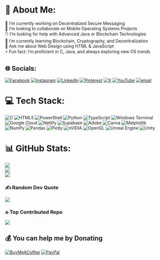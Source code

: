 # 💫 About Me:
📡 I’m currently working on Decentralized Secure Messaging<br>🤝 I’m looking to collaborate on Mobile Operating Systems Projects<br>✋ I’m looking for help with Advanced Java or Blockchain Technologies<br>🌱 I’m currently learning Blockchain, Cryptography, and Decentralization<br>💬 Ask me about Web Design using HTML & JavaScript<br>⚡ Fun fact: I’m proficient in C, Java, and always exploring new OS trends


## 🌐 Socials:
[![Facebook](https://img.shields.io/badge/Facebook-%231877F2.svg?logo=Facebook&logoColor=white)](https://facebook.com/Za.i.14) [![Instagram](https://img.shields.io/badge/Instagram-%23E4405F.svg?logo=Instagram&logoColor=white)](https://instagram.com/Za.i.14) [![LinkedIn](https://img.shields.io/badge/LinkedIn-%230077B5.svg?logo=linkedin&logoColor=white)](https://linkedin.com/in/zai14) [![Pinterest](https://img.shields.io/badge/Pinterest-%23E60023.svg?logo=Pinterest&logoColor=white)](https://pinterest.com/Za.i.14) [![X](https://img.shields.io/badge/X-black.svg?logo=X&logoColor=white)](https://x.com/Za_i14) [![YouTube](https://img.shields.io/badge/YouTube-%23FF0000.svg?logo=YouTube&logoColor=white)](https://youtube.com/@Za.i.14) [![email](https://img.shields.io/badge/Email-D14836?logo=gmail&logoColor=white)](mailto:ZaidShabir67@gmail.com) 

# 💻 Tech Stack:
![C](https://img.shields.io/badge/c-%2300599C.svg?style=for-the-badge&logo=c&logoColor=white) ![HTML5](https://img.shields.io/badge/html5-%23E34F26.svg?style=for-the-badge&logo=html5&logoColor=white) ![PowerShell](https://img.shields.io/badge/PowerShell-%235391FE.svg?style=for-the-badge&logo=powershell&logoColor=white) ![Python](https://img.shields.io/badge/python-3670A0?style=for-the-badge&logo=python&logoColor=ffdd54) ![TypeScript](https://img.shields.io/badge/typescript-%23007ACC.svg?style=for-the-badge&logo=typescript&logoColor=white) ![Windows Terminal](https://img.shields.io/badge/Windows%20Terminal-%234D4D4D.svg?style=for-the-badge&logo=windows-terminal&logoColor=white) ![Google Cloud](https://img.shields.io/badge/GoogleCloud-%234285F4.svg?style=for-the-badge&logo=google-cloud&logoColor=white) ![Netlify](https://img.shields.io/badge/netlify-%23000000.svg?style=for-the-badge&logo=netlify&logoColor=#00C7B7) ![Supabase](https://img.shields.io/badge/Supabase-3ECF8E?style=for-the-badge&logo=supabase&logoColor=white) ![Adobe](https://img.shields.io/badge/adobe-%23FF0000.svg?style=for-the-badge&logo=adobe&logoColor=white) ![Canva](https://img.shields.io/badge/Canva-%2300C4CC.svg?style=for-the-badge&logo=Canva&logoColor=white) ![Matplotlib](https://img.shields.io/badge/Matplotlib-%23ffffff.svg?style=for-the-badge&logo=Matplotlib&logoColor=black) ![NumPy](https://img.shields.io/badge/numpy-%23013243.svg?style=for-the-badge&logo=numpy&logoColor=white) ![Pandas](https://img.shields.io/badge/pandas-%23150458.svg?style=for-the-badge&logo=pandas&logoColor=white) ![Plotly](https://img.shields.io/badge/Plotly-%233F4F75.svg?style=for-the-badge&logo=plotly&logoColor=white) ![nVIDIA](https://img.shields.io/badge/nVIDIA-%2376B900.svg?style=for-the-badge&logo=nVIDIA&logoColor=white) ![OpenGL](https://img.shields.io/badge/OpenGL-white?logo=OpenGL&style=for-the-badge) ![Unreal Engine](https://img.shields.io/badge/unrealengine-%23313131.svg?style=for-the-badge&logo=unrealengine&logoColor=white) ![Unity](https://img.shields.io/badge/unity-%23000000.svg?style=for-the-badge&logo=unity&logoColor=white)
# 📊 GitHub Stats:
![](https://github-readme-stats.vercel.app/api?username=Zai14&theme=dark&hide_border=false&include_all_commits=false&count_private=false)<br/>
![](https://github-readme-streak-stats.herokuapp.com/?user=Zai14&theme=dark&hide_border=false)<br/>
![](https://github-readme-stats.vercel.app/api/top-langs/?username=Zai14&theme=dark&hide_border=false&include_all_commits=false&count_private=false&layout=compact)

### ✍️ Random Dev Quote
![](https://quotes-github-readme.vercel.app/api?type=horizontal&theme=dark)

### 🔝 Top Contributed Repo
![](https://github-contributor-stats.vercel.app/api?username=Zai14&limit=5&theme=dark&combine_all_yearly_contributions=true)

  ## 💰 You can help me by Donating
  [![BuyMeACoffee](https://img.shields.io/badge/Buy%20Me%20a%20Coffee-ffdd00?style=for-the-badge&logo=buy-me-a-coffee&logoColor=black)](https://buymeacoffee.com/Za.i.14) [![PayPal](https://img.shields.io/badge/PayPal-00457C?style=for-the-badge&logo=paypal&logoColor=white)](https://paypal.me/PayPal.Me/zaidshabir14) 

  
<!-- Proudly created with GPRM ( https://gprm.itsvg.in ) -->

